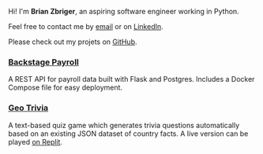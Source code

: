 Hi! I'm **Brian Zbriger**, an aspiring software engineer working in Python.

Feel free to contact me by [email] or on [LinkedIn].

Please check out my projets on [GitHub].



### [Backstage Payroll]
A REST API for payroll data built with Flask and Postgres. Includes a Docker Compose file for easy deployment.

### [Geo Trivia]
A text-based quiz game which generates trivia
questions automatically based on an existing JSON dataset of country facts. A live version can be played [on Replit].


[projects]: /projects
[email]: mailto:mail@brianz.page
[LinkedIn]: https://linkedin.com/in/brian-zbriger-70a31561
[GitHub]: https://github.com/BrianZbr/
[Backstage Payroll]: https://github.com/BrianZbr/backstage_payroll
[Geo Trivia]: https://github.com/BrianZbr/geo-trivia
[on Replit]: https://replit.com/@BrianZbr/geo-trivia